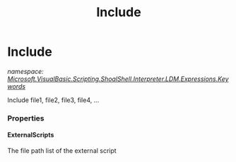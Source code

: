 ﻿---
title: Include
---

# Include
_namespace: [Microsoft.VisualBasic.Scripting.ShoalShell.Interpreter.LDM.Expressions.Keywords](N-Microsoft.VisualBasic.Scripting.ShoalShell.Interpreter.LDM.Expressions.Keywords.html)_

Include file1, file2, file3, file4, ...



### Properties

#### ExternalScripts
The file path list of the external script


